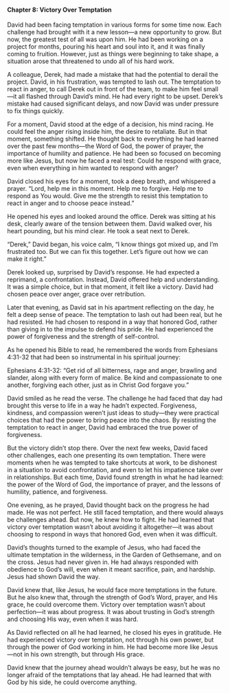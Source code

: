 

#### Chapter 8: Victory Over Temptation

David had been facing temptation in various forms for some time now. Each challenge had brought with it a new lesson—a new opportunity to grow. But now, the greatest test of all was upon him. He had been working on a project for months, pouring his heart and soul into it, and it was finally coming to fruition. However, just as things were beginning to take shape, a situation arose that threatened to undo all of his hard work.

A colleague, Derek, had made a mistake that had the potential to derail the project. David, in his frustration, was tempted to lash out. The temptation to react in anger, to call Derek out in front of the team, to make him feel small—it all flashed through David’s mind. He had every right to be upset. Derek’s mistake had caused significant delays, and now David was under pressure to fix things quickly.

For a moment, David stood at the edge of a decision, his mind racing. He could feel the anger rising inside him, the desire to retaliate. But in that moment, something shifted. He thought back to everything he had learned over the past few months—the Word of God, the power of prayer, the importance of humility and patience. He had been so focused on becoming more like Jesus, but now he faced a real test: Could he respond with grace, even when everything in him wanted to respond with anger?

David closed his eyes for a moment, took a deep breath, and whispered a prayer. “Lord, help me in this moment. Help me to forgive. Help me to respond as You would. Give me the strength to resist this temptation to react in anger and to choose peace instead.”

He opened his eyes and looked around the office. Derek was sitting at his desk, clearly aware of the tension between them. David walked over, his heart pounding, but his mind clear. He took a seat next to Derek.

“Derek,” David began, his voice calm, “I know things got mixed up, and I’m frustrated too. But we can fix this together. Let’s figure out how we can make it right.”

Derek looked up, surprised by David’s response. He had expected a reprimand, a confrontation. Instead, David offered help and understanding. It was a simple choice, but in that moment, it felt like a victory. David had chosen peace over anger, grace over retribution.

Later that evening, as David sat in his apartment reflecting on the day, he felt a deep sense of peace. The temptation to lash out had been real, but he had resisted. He had chosen to respond in a way that honored God, rather than giving in to the impulse to defend his pride. He had experienced the power of forgiveness and the strength of self-control.

As he opened his Bible to read, he remembered the words from Ephesians 4:31-32 that had been so instrumental in his spiritual journey:

Ephesians 4:31-32:
“Get rid of all bitterness, rage and anger, brawling and slander, along with every form of malice. Be kind and compassionate to one another, forgiving each other, just as in Christ God forgave you.”

David smiled as he read the verse. The challenge he had faced that day had brought this verse to life in a way he hadn’t expected. Forgiveness, kindness, and compassion weren’t just ideas to study—they were practical choices that had the power to bring peace into the chaos. By resisting the temptation to react in anger, David had embraced the true power of forgiveness.

But the victory didn’t stop there. Over the next few weeks, David faced other challenges, each one presenting its own temptation. There were moments when he was tempted to take shortcuts at work, to be dishonest in a situation to avoid confrontation, and even to let his impatience take over in relationships. But each time, David found strength in what he had learned: the power of the Word of God, the importance of prayer, and the lessons of humility, patience, and forgiveness.

One evening, as he prayed, David thought back on the progress he had made. He was not perfect. He still faced temptation, and there would always be challenges ahead. But now, he knew how to fight. He had learned that victory over temptation wasn’t about avoiding it altogether—it was about choosing to respond in ways that honored God, even when it was difficult.

David’s thoughts turned to the example of Jesus, who had faced the ultimate temptation in the wilderness, in the Garden of Gethsemane, and on the cross. Jesus had never given in. He had always responded with obedience to God’s will, even when it meant sacrifice, pain, and hardship. Jesus had shown David the way.

David knew that, like Jesus, he would face more temptations in the future. But he also knew that, through the strength of God’s Word, prayer, and His grace, he could overcome them. Victory over temptation wasn’t about perfection—it was about progress. It was about trusting in God’s strength and choosing His way, even when it was hard.

As David reflected on all he had learned, he closed his eyes in gratitude. He had experienced victory over temptation, not through his own power, but through the power of God working in him. He had become more like Jesus—not in his own strength, but through His grace.

David knew that the journey ahead wouldn’t always be easy, but he was no longer afraid of the temptations that lay ahead. He had learned that with God by his side, he could overcome anything.

